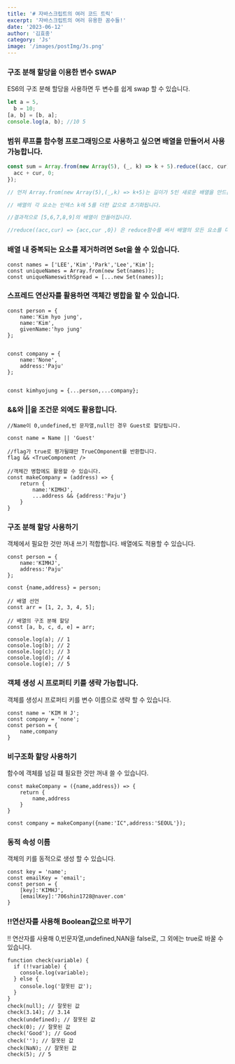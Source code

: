 ```yaml
---
title: '# 자바스크립트의 여러 코드 트릭'
excerpt: '자바스크립트의 여러 유용한 꼼수들!'
date: '2023-06-12'
author: '김효중'
category: 'Js'
image: '/images/postImg/Js.png'
---
```


### 구조 분해 할당을 이용한 변수 SWAP

ES6의 구조 분해 할당을 사용하면 두 변수를 쉽게 swap 할 수 있습니다.

```js
let a = 5,
  b = 10;
[a, b] = [b, a];
console.log(a, b); //10 5
```

### 범위 루프를 함수형 프로그래밍으로 사용하고 싶으면 배열을 만들어서 사용 가능합니다.

```js
const sum = Array.from(new Array(5), (_, k) => k + 5).reduce((acc, cur) => {
  acc + cur, 0;
});

// 먼저 Array.from(new Array(5),(_,k) => k+5)는 길이가 5인 새로운 배열을 만드는 코드입니다.

// 배열의 각 요소는 인덱스 k에 5를 더한 값으로 초기화됩니다.

//결과적으로 [5,6,7,8,9]의 배열이 만들어집니다.

//reduce((acc,cur) => {acc,cur ,0}) 은 reduce함수를 써서 배열의 모든 요소를 더합니다. 초기값은 0으로 설정합니다.
```

### 배열 내 중복되는 요소를 제거하려면 Set을 쓸 수 있습니다.

```
const names = ['LEE','Kim','Park','Lee','Kim'];
const uniqueNames = Array.from(new Set(names));
const uniqueNameswithSpread = [...new Set(names)];
```

### 스프레드 연산자를 활용하면 객체간 병합을 할 수 있습니다.

```
const person = {
    name:'Kim hyo jung',
    name:'Kim',
    givenName:'hyo jung'
};


const company = {
    name:'None',
    address:'Paju'
};


const kimhyojung = {...person,...company};

```

### &&와 ||을 조건문 외에도 활용합니다.

```
//Name이 0,undefined,빈 문자열,null인 경우 Guest로 할당됩니다.

const name = Name || 'Guest'

//flag가 true로 평가될떄만 TrueCOmponent를 반환합니다.
flag && <TrueComponent />

//객체간 병합에도 활용할 수 있습니다.
const makeCompany = (address) => {
    return {
        name:'KIMHJ',
        ...address && {address:'Paju'}
    }
}

```

### 구조 분해 할당 사용하기

객체에서 필요한 것만 꺼내 쓰기 적합합니다. 배열에도 적용할 수 있습니다.

```
const person = {
    name:'KIMHJ',
    address:'Paju'
};

const {name,address} = person;

// 배열 선언
const arr = [1, 2, 3, 4, 5];

// 배열의 구조 분해 할당
const [a, b, c, d, e] = arr;

console.log(a); // 1
console.log(b); // 2
console.log(c); // 3
console.log(d); // 4
console.log(e); // 5
```

### 객체 생성 시 프로퍼티 키를 생략 가능합니다.

객체를 생성시 프로퍼티 키를 변수 이름으로 생략 할 수 있습니다.

```
const name = 'KIM H J';
const company = 'none';
const person = {
    name,company
}
```

### 비구조화 할당 사용하기

함수에 객체를 넘길 떄 필요한 것만 꺼내 쓸 수 있습니다.

```
const makeCompany = ({name,address}) => {
    return {
        name,address
    }
}

const company = makeCompany({name:'IC",address:'SEOUL'});
```

### 동적 속성 이름

객체의 키를 동적으로 생성 할 수 있습니다.

```
const key = 'name';
const emailKey = 'email';
const person = {
    [key]:'KIMHJ',
    [emailKey]:'706shin1728@naver.com'
}

```

### !!연산자를 사용해 Boolean값으로 바꾸기

!! 연산자를 사용해 0,빈문자열,undefined,NAN을 false로, 그 외에는 true로 바꿀 수
있습니다.

```
function check(variable) {
  if (!!variable) {
    console.log(variable);
  } else {
    console.log('잘못된 값');
  }
}
check(null); // 잘못된 값
check(3.14); // 3.14
check(undefined); // 잘못된 값
check(0); // 잘못된 값
check('Good'); // Good
check(''); // 잘못된 값
check(NaN); // 잘못된 값
check(5); // 5
```
